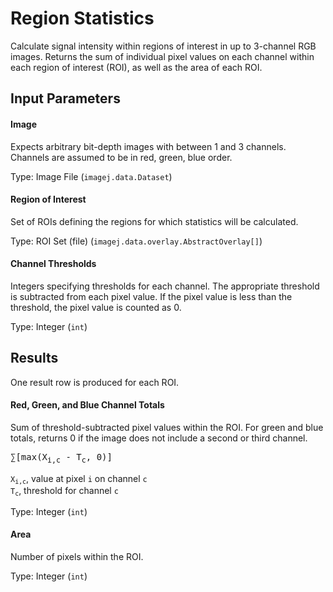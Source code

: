 Region Statistics
=================

Calculate signal intensity within regions of
interest in up to 3-channel RGB images. Returns
the sum of individual pixel values on each channel
within each region of interest (ROI), as well as
the area of each ROI.

Input Parameters
----------------

#### Image

Expects arbitrary bit-depth images with between 1 and 3 channels.
Channels are assumed to be in red, green, blue order.

Type: Image File (`imagej.data.Dataset`)

#### Region of Interest

Set of ROIs defining the regions for which statistics will be calculated.

Type: ROI Set (file) (`imagej.data.overlay.AbstractOverlay[]`)

#### Channel Thresholds

Integers specifying thresholds for each channel. The appropriate
threshold is subtracted from each pixel value. If the pixel
value is less than the threshold, the pixel value is counted as 0.

Type: Integer (`int`)

Results
-------

One result row is produced for each ROI.

#### Red, Green, and Blue Channel Totals

Sum of threshold-subtracted pixel values within the ROI.
For green and blue totals, returns 0 if the image
does not include a second or third channel.

<pre>&sum;[max(X<sub>i,c</sub> - T<sub>c</sub>, 0)]</pre>
 
<code>X<sub>i,c</sub></code>, value at pixel `i` on channel `c`    
<code>T<sub>c</sub></code>, threshold for channel `c`

Type: Integer (`int`)

#### Area

Number of pixels within the ROI.

Type: Integer (`int`)
